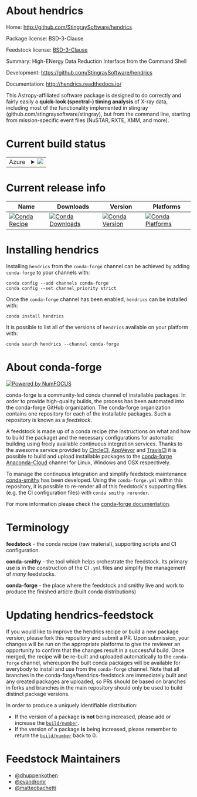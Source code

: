 About hendrics
==============

Home: http://github.com/StingraySoftware/hendrics

Package license: BSD-3-Clause

Feedstock license: [BSD-3-Clause](https://github.com/conda-forge/hendrics-feedstock/blob/master/LICENSE.txt)

Summary: High-ENergy Data Reduction Interface from the Command Shell

Development: https://github.com/StingraySoftware/hendrics

Documentation: http://hendrics.readthedocs.io/

This Astropy-affiliated software package is designed
to do correctly and fairly easily a **quick-look (spectral-) timing
analysis** of X-ray data, including most of the functionality implemented
in stingray (github.com/stingraysoftware/stingray), but from the command line,
starting from mission-specific event files (NuSTAR, RXTE, XMM, and more).


Current build status
====================


<table>
    
  <tr>
    <td>Azure</td>
    <td>
      <details>
        <summary>
          <a href="https://dev.azure.com/conda-forge/feedstock-builds/_build/latest?definitionId=3011&branchName=master">
            <img src="https://dev.azure.com/conda-forge/feedstock-builds/_apis/build/status/hendrics-feedstock?branchName=master">
          </a>
        </summary>
        <table>
          <thead><tr><th>Variant</th><th>Status</th></tr></thead>
          <tbody><tr>
              <td>linux_64_numpy1.18python3.6.____cpython</td>
              <td>
                <a href="https://dev.azure.com/conda-forge/feedstock-builds/_build/latest?definitionId=3011&branchName=master">
                  <img src="https://dev.azure.com/conda-forge/feedstock-builds/_apis/build/status/hendrics-feedstock?branchName=master&jobName=linux&configuration=linux_64_numpy1.18python3.6.____cpython" alt="variant">
                </a>
              </td>
            </tr><tr>
              <td>linux_64_numpy1.18python3.7.____cpython</td>
              <td>
                <a href="https://dev.azure.com/conda-forge/feedstock-builds/_build/latest?definitionId=3011&branchName=master">
                  <img src="https://dev.azure.com/conda-forge/feedstock-builds/_apis/build/status/hendrics-feedstock?branchName=master&jobName=linux&configuration=linux_64_numpy1.18python3.7.____cpython" alt="variant">
                </a>
              </td>
            </tr><tr>
              <td>linux_64_numpy1.18python3.8.____cpython</td>
              <td>
                <a href="https://dev.azure.com/conda-forge/feedstock-builds/_build/latest?definitionId=3011&branchName=master">
                  <img src="https://dev.azure.com/conda-forge/feedstock-builds/_apis/build/status/hendrics-feedstock?branchName=master&jobName=linux&configuration=linux_64_numpy1.18python3.8.____cpython" alt="variant">
                </a>
              </td>
            </tr><tr>
              <td>linux_64_numpy1.19python3.7.____73_pypy</td>
              <td>
                <a href="https://dev.azure.com/conda-forge/feedstock-builds/_build/latest?definitionId=3011&branchName=master">
                  <img src="https://dev.azure.com/conda-forge/feedstock-builds/_apis/build/status/hendrics-feedstock?branchName=master&jobName=linux&configuration=linux_64_numpy1.19python3.7.____73_pypy" alt="variant">
                </a>
              </td>
            </tr><tr>
              <td>linux_64_numpy1.19python3.9.____cpython</td>
              <td>
                <a href="https://dev.azure.com/conda-forge/feedstock-builds/_build/latest?definitionId=3011&branchName=master">
                  <img src="https://dev.azure.com/conda-forge/feedstock-builds/_apis/build/status/hendrics-feedstock?branchName=master&jobName=linux&configuration=linux_64_numpy1.19python3.9.____cpython" alt="variant">
                </a>
              </td>
            </tr><tr>
              <td>osx_64_numpy1.18python3.6.____cpython</td>
              <td>
                <a href="https://dev.azure.com/conda-forge/feedstock-builds/_build/latest?definitionId=3011&branchName=master">
                  <img src="https://dev.azure.com/conda-forge/feedstock-builds/_apis/build/status/hendrics-feedstock?branchName=master&jobName=osx&configuration=osx_64_numpy1.18python3.6.____cpython" alt="variant">
                </a>
              </td>
            </tr><tr>
              <td>osx_64_numpy1.18python3.7.____cpython</td>
              <td>
                <a href="https://dev.azure.com/conda-forge/feedstock-builds/_build/latest?definitionId=3011&branchName=master">
                  <img src="https://dev.azure.com/conda-forge/feedstock-builds/_apis/build/status/hendrics-feedstock?branchName=master&jobName=osx&configuration=osx_64_numpy1.18python3.7.____cpython" alt="variant">
                </a>
              </td>
            </tr><tr>
              <td>osx_64_numpy1.18python3.8.____cpython</td>
              <td>
                <a href="https://dev.azure.com/conda-forge/feedstock-builds/_build/latest?definitionId=3011&branchName=master">
                  <img src="https://dev.azure.com/conda-forge/feedstock-builds/_apis/build/status/hendrics-feedstock?branchName=master&jobName=osx&configuration=osx_64_numpy1.18python3.8.____cpython" alt="variant">
                </a>
              </td>
            </tr><tr>
              <td>osx_64_numpy1.19python3.7.____73_pypy</td>
              <td>
                <a href="https://dev.azure.com/conda-forge/feedstock-builds/_build/latest?definitionId=3011&branchName=master">
                  <img src="https://dev.azure.com/conda-forge/feedstock-builds/_apis/build/status/hendrics-feedstock?branchName=master&jobName=osx&configuration=osx_64_numpy1.19python3.7.____73_pypy" alt="variant">
                </a>
              </td>
            </tr><tr>
              <td>osx_64_numpy1.19python3.9.____cpython</td>
              <td>
                <a href="https://dev.azure.com/conda-forge/feedstock-builds/_build/latest?definitionId=3011&branchName=master">
                  <img src="https://dev.azure.com/conda-forge/feedstock-builds/_apis/build/status/hendrics-feedstock?branchName=master&jobName=osx&configuration=osx_64_numpy1.19python3.9.____cpython" alt="variant">
                </a>
              </td>
            </tr><tr>
              <td>win_64_numpy1.18python3.6.____cpython</td>
              <td>
                <a href="https://dev.azure.com/conda-forge/feedstock-builds/_build/latest?definitionId=3011&branchName=master">
                  <img src="https://dev.azure.com/conda-forge/feedstock-builds/_apis/build/status/hendrics-feedstock?branchName=master&jobName=win&configuration=win_64_numpy1.18python3.6.____cpython" alt="variant">
                </a>
              </td>
            </tr><tr>
              <td>win_64_numpy1.18python3.7.____cpython</td>
              <td>
                <a href="https://dev.azure.com/conda-forge/feedstock-builds/_build/latest?definitionId=3011&branchName=master">
                  <img src="https://dev.azure.com/conda-forge/feedstock-builds/_apis/build/status/hendrics-feedstock?branchName=master&jobName=win&configuration=win_64_numpy1.18python3.7.____cpython" alt="variant">
                </a>
              </td>
            </tr><tr>
              <td>win_64_numpy1.18python3.8.____cpython</td>
              <td>
                <a href="https://dev.azure.com/conda-forge/feedstock-builds/_build/latest?definitionId=3011&branchName=master">
                  <img src="https://dev.azure.com/conda-forge/feedstock-builds/_apis/build/status/hendrics-feedstock?branchName=master&jobName=win&configuration=win_64_numpy1.18python3.8.____cpython" alt="variant">
                </a>
              </td>
            </tr><tr>
              <td>win_64_numpy1.19python3.7.____73_pypy</td>
              <td>
                <a href="https://dev.azure.com/conda-forge/feedstock-builds/_build/latest?definitionId=3011&branchName=master">
                  <img src="https://dev.azure.com/conda-forge/feedstock-builds/_apis/build/status/hendrics-feedstock?branchName=master&jobName=win&configuration=win_64_numpy1.19python3.7.____73_pypy" alt="variant">
                </a>
              </td>
            </tr><tr>
              <td>win_64_numpy1.19python3.9.____cpython</td>
              <td>
                <a href="https://dev.azure.com/conda-forge/feedstock-builds/_build/latest?definitionId=3011&branchName=master">
                  <img src="https://dev.azure.com/conda-forge/feedstock-builds/_apis/build/status/hendrics-feedstock?branchName=master&jobName=win&configuration=win_64_numpy1.19python3.9.____cpython" alt="variant">
                </a>
              </td>
            </tr>
          </tbody>
        </table>
      </details>
    </td>
  </tr>
</table>

Current release info
====================

| Name | Downloads | Version | Platforms |
| --- | --- | --- | --- |
| [![Conda Recipe](https://img.shields.io/badge/recipe-hendrics-green.svg)](https://anaconda.org/conda-forge/hendrics) | [![Conda Downloads](https://img.shields.io/conda/dn/conda-forge/hendrics.svg)](https://anaconda.org/conda-forge/hendrics) | [![Conda Version](https://img.shields.io/conda/vn/conda-forge/hendrics.svg)](https://anaconda.org/conda-forge/hendrics) | [![Conda Platforms](https://img.shields.io/conda/pn/conda-forge/hendrics.svg)](https://anaconda.org/conda-forge/hendrics) |

Installing hendrics
===================

Installing `hendrics` from the `conda-forge` channel can be achieved by adding `conda-forge` to your channels with:

```
conda config --add channels conda-forge
conda config --set channel_priority strict
```

Once the `conda-forge` channel has been enabled, `hendrics` can be installed with:

```
conda install hendrics
```

It is possible to list all of the versions of `hendrics` available on your platform with:

```
conda search hendrics --channel conda-forge
```


About conda-forge
=================

[![Powered by NumFOCUS](https://img.shields.io/badge/powered%20by-NumFOCUS-orange.svg?style=flat&colorA=E1523D&colorB=007D8A)](http://numfocus.org)

conda-forge is a community-led conda channel of installable packages.
In order to provide high-quality builds, the process has been automated into the
conda-forge GitHub organization. The conda-forge organization contains one repository
for each of the installable packages. Such a repository is known as a *feedstock*.

A feedstock is made up of a conda recipe (the instructions on what and how to build
the package) and the necessary configurations for automatic building using freely
available continuous integration services. Thanks to the awesome service provided by
[CircleCI](https://circleci.com/), [AppVeyor](https://www.appveyor.com/)
and [TravisCI](https://travis-ci.com/) it is possible to build and upload installable
packages to the [conda-forge](https://anaconda.org/conda-forge)
[Anaconda-Cloud](https://anaconda.org/) channel for Linux, Windows and OSX respectively.

To manage the continuous integration and simplify feedstock maintenance
[conda-smithy](https://github.com/conda-forge/conda-smithy) has been developed.
Using the ``conda-forge.yml`` within this repository, it is possible to re-render all of
this feedstock's supporting files (e.g. the CI configuration files) with ``conda smithy rerender``.

For more information please check the [conda-forge documentation](https://conda-forge.org/docs/).

Terminology
===========

**feedstock** - the conda recipe (raw material), supporting scripts and CI configuration.

**conda-smithy** - the tool which helps orchestrate the feedstock.
                   Its primary use is in the construction of the CI ``.yml`` files
                   and simplify the management of *many* feedstocks.

**conda-forge** - the place where the feedstock and smithy live and work to
                  produce the finished article (built conda distributions)


Updating hendrics-feedstock
===========================

If you would like to improve the hendrics recipe or build a new
package version, please fork this repository and submit a PR. Upon submission,
your changes will be run on the appropriate platforms to give the reviewer an
opportunity to confirm that the changes result in a successful build. Once
merged, the recipe will be re-built and uploaded automatically to the
`conda-forge` channel, whereupon the built conda packages will be available for
everybody to install and use from the `conda-forge` channel.
Note that all branches in the conda-forge/hendrics-feedstock are
immediately built and any created packages are uploaded, so PRs should be based
on branches in forks and branches in the main repository should only be used to
build distinct package versions.

In order to produce a uniquely identifiable distribution:
 * If the version of a package **is not** being increased, please add or increase
   the [``build/number``](https://docs.conda.io/projects/conda-build/en/latest/resources/define-metadata.html#build-number-and-string).
 * If the version of a package **is** being increased, please remember to return
   the [``build/number``](https://docs.conda.io/projects/conda-build/en/latest/resources/define-metadata.html#build-number-and-string)
   back to 0.

Feedstock Maintainers
=====================

* [@dhuppenkothen](https://github.com/dhuppenkothen/)
* [@evandromr](https://github.com/evandromr/)
* [@matteobachetti](https://github.com/matteobachetti/)

